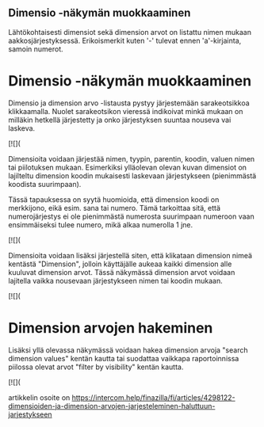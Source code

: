## Dimensio -näkymän muokkaaminen

Lähtökohtaisesti dimensiot sekä dimension arvot on listattu nimen mukaan aakkosjärjestyksessä. Erikoismerkit kuten '-' tulevat ennen 'a'-kirjainta, samoin numerot.

# Dimensio -näkymän muokkaaminen

Dimensio ja dimension arvo -listausta pystyy järjestemään sarakeotsikkoa klikkaamalla. Nuolet sarakeotsikon vieressä indikoivat minkä mukaan on milläkin hetkellä järjestetty ja onko järjestyksen suuntaa nouseva vai laskeva.

[![](

Dimensioita voidaan järjestää nimen, tyypin, parentin, koodin, valuen nimen tai piilotuksen mukaan. Esimerkiksi ylläolevan olevan kuvan dimensiot on lajilteltu dimension koodin mukaisesti laskevaan järjestykseen (pienimmästä koodista suurimpaan).

Tässä tapauksessa on syytä huomioida, että dimension koodi on merkkijono, eikä esim. sana tai numero. Tämä tarkoittaa sitä, että numerojärjestys ei ole pienimmästä numerosta suurimpaan numeroon vaan ensimmäiseksi tulee numero, mikä alkaa numerolla 1 jne.

[![](

Dimensioita voidaan lisäksi järjestellä siten, että klikataan dimension nimeä kentästä "Dimension", jolloin käyttäjälle aukeaa kaikki dimension alle kuuluvat dimension arvot. Tässä näkymässä dimension arvot voidaan lajitella vaikka nousevaan järjestykseen nimen tai koodin mukaan.

[![](

# Dimension arvojen hakeminen

Lisäksi yllä olevassa näkymässä voidaan hakea dimension arvoja "search dimension values" kentän kautta tai suodattaa vaikkapa raportoinnissa piilossa olevat arvot "filter by visibility" kentän kautta.

[![](



artikkelin osoite on https://intercom.help/finazilla/fi/articles/4298122-dimensioiden-ja-dimension-arvojen-jarjesteleminen-haluttuun-jarjestykseen

